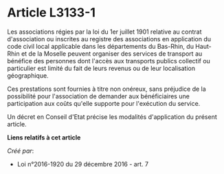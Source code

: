 # Article L3133-1

Les associations régies par la loi du 1er juillet 1901 relative au  contrat d'association ou inscrites au registre des
associations en  application du code civil local applicable dans les départements du  Bas-Rhin, du Haut-Rhin et de la Moselle
peuvent organiser des services  de transport au bénéfice des personnes dont l'accès aux transports  publics collectif ou
particulier est limité du fait de leurs revenus ou  de leur localisation géographique. 

Ces  prestations sont fournies à titre non onéreux, sans préjudice de la  possibilité pour l'association de demander aux
bénéficiaires une  participation aux coûts qu'elle supporte pour l'exécution du service. 

Un décret en Conseil d'Etat précise les modalités d'application du présent article.

**Liens relatifs à cet article**

_Créé par_:

  - Loi n°2016-1920 du 29 décembre 2016 - art. 7
